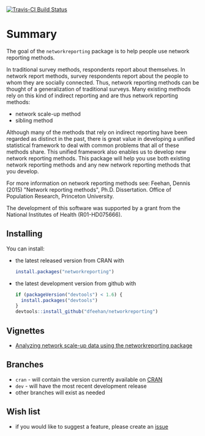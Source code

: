 [![Travis-CI Build
Status](https://travis-ci.org/dfeehan/networkreporting.svg?branch=master)](https://travis-ci.org/dfeehan/networkreporting)


Summary
================

The goal of the `networkreporting` package is to help people use network reporting methods.

In traditional survey methods, respondents report about themselves.  In network report methods, survey respondents report about the people to whom they are socially connected.  Thus, network reporting methods can be thought of a generalization of traditional surveys.  Many existing methods rely on this kind of indirect reporting and are thus network reporting methods:

- network scale-up method
- sibling method

Although many of the methods that rely on indirect reporting have been regarded as distinct in the past, there is great value in developing a unified statistical framework to deal with common problems that all of these methods share.  This unified framework also enables us to develop new network reporting methods.  This package will help you use both existing network reporting methods and any new network reporting methods that you develop.


For more information on network reporting methods see: Feehan, Dennis (2015) "Network reporting methods", Ph.D. Dissertation. Office of Population Research, Princeton University.

The development of this software was supported by a grant from the National Institutes of Health (R01-HD075666).

Installing
-----------

You can install:

* the latest released version from CRAN with

    ```R
    install.packages("networkreporting")
    ````

* the latest development version from github with

    ```R
    if (packageVersion("devtools") < 1.6) {
      install.packages("devtools")
    }
    devtools::install_github("dfeehan/networkreporting")
    ```

Vignettes
---------
* [Analyzing network scale-up data using the networkreporting package]( https://cran.rstudio.com/web/packages/networkreporting/vignettes/network_scaleup.html)

Branches
--------
* `cran` - will contain the version currently available on
  [CRAN](http://cran.r-project.org)
* `dev` - will have the most recent development release
* other branches will exist as needed


Wish list
---------
* if you would like to suggest a feature, please create an
  [issue](https://github.com/dfeehan/networkreporting/issues)
